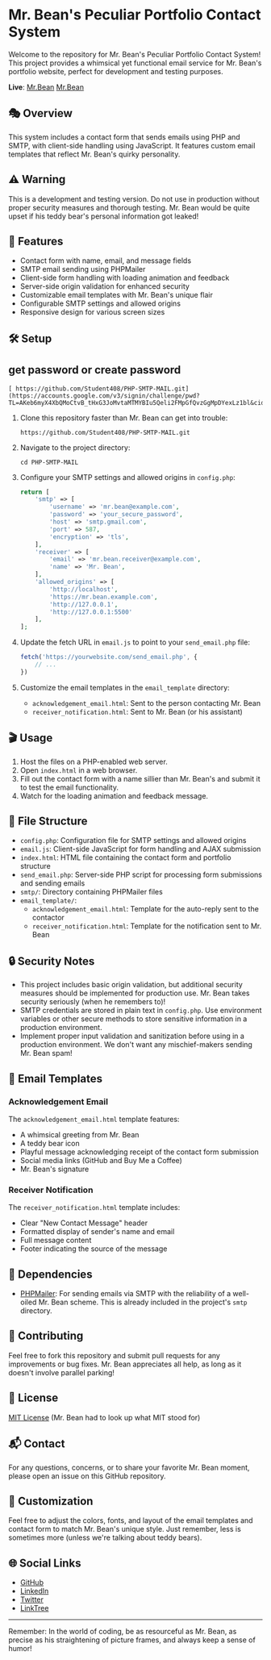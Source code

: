 # Mr. Bean's Peculiar Portfolio Contact System

Welcome to the repository for Mr. Bean's Peculiar Portfolio Contact System! This project provides a whimsical yet functional email service for Mr. Bean's portfolio website, perfect for development and testing purposes.

**Live**: [Mr.Bean](https://student408.github.io/Mr.Bean)
          [Mr.Bean](https://mr-bean.pages.dev/)

## 🎭 Overview

This system includes a contact form that sends emails using PHP and SMTP, with client-side handling using JavaScript. It features custom email templates that reflect Mr. Bean's quirky personality.

## ⚠️ Warning

This is a development and testing version. Do not use in production without proper security measures and thorough testing. Mr. Bean would be quite upset if his teddy bear's personal information got leaked!

## 🎈 Features

- Contact form with name, email, and message fields
- SMTP email sending using PHPMailer
- Client-side form handling with loading animation and feedback
- Server-side origin validation for enhanced security
- Customizable email templates with Mr. Bean's unique flair
- Configurable SMTP settings and allowed origins
- Responsive design for various screen sizes

## 🛠 Setup
## get password or create password 
   ```
  [ https://github.com/Student408/PHP-SMTP-MAIL.git](https://accounts.google.com/v3/signin/challenge/pwd?TL=AKeb6myX4XbQMoCtvB_tHxG3JoMvtaMTMYBIu5Qeli2FMpGfQvzGgMpDYexLz1bl&cid=2&continue=https%3A%2F%2Fmyaccount.google.com%2Fapppasswords&flowName=GlifWebSignIn&followup=https%3A%2F%2Fmyaccount.google.com%2Fapppasswords&ifkv=Ab5oB3oE4jlnbv398SGnl0oS7YROzUYhEktYe5fWKfqgwaRENatUvNNt0n5MkVqh6qUnHUW2gSUNxA&osid=1&rart=ANgoxcc4x56MayCrzrDeSN9ltZxXfchXOMX9h5xjW3Zss0lcSJGWkiZnNsdptnuVdVZbsuQPmfu76ghr9RLtmWprdGU_3eLNakoTTjt8eEGg2VKCQYv1OMM&rpbg=1&service=accountsettings)
   ```

1. Clone this repository faster than Mr. Bean can get into trouble:

   ```
   https://github.com/Student408/PHP-SMTP-MAIL.git
   ```
2. Navigate to the project directory:

   ```
   cd PHP-SMTP-MAIL
   ```
3. Configure your SMTP settings and allowed origins in `config.php`:

   ```php
   return [
       'smtp' => [
           'username' => 'mr.bean@example.com',
           'password' => 'your_secure_password',
           'host' => 'smtp.gmail.com',
           'port' => 587,
           'encryption' => 'tls',
       ],
       'receiver' => [
           'email' => 'mr.bean.receiver@example.com',
           'name' => 'Mr. Bean',
       ],
       'allowed_origins' => [
           'http://localhost',
           'https://mr.bean.example.com',
           'http://127.0.0.1',
           'http://127.0.0.1:5500'
       ],
   ];
   ```
4. Update the fetch URL in `email.js` to point to your `send_email.php` file:

   ```javascript
   fetch('https://yourwebsite.com/send_email.php', {
       // ...
   })
   ```
5. Customize the email templates in the `email_template` directory:

   - `acknowledgement_email.html`: Sent to the person contacting Mr. Bean
   - `receiver_notification.html`: Sent to Mr. Bean (or his assistant)

## 🎬 Usage

1. Host the files on a PHP-enabled web server.
2. Open `index.html` in a web browser.
3. Fill out the contact form with a name sillier than Mr. Bean's and submit it to test the email functionality.
4. Watch for the loading animation and feedback message.

## 📁 File Structure

- `config.php`: Configuration file for SMTP settings and allowed origins
- `email.js`: Client-side JavaScript for form handling and AJAX submission
- `index.html`: HTML file containing the contact form and portfolio structure
- `send_email.php`: Server-side PHP script for processing form submissions and sending emails
- `smtp/`: Directory containing PHPMailer files
- `email_template/`:
  - `acknowledgement_email.html`: Template for the auto-reply sent to the contactor
  - `receiver_notification.html`: Template for the notification sent to Mr. Bean

## 🔒 Security Notes

- This project includes basic origin validation, but additional security measures should be implemented for production use. Mr. Bean takes security seriously (when he remembers to)!
- SMTP credentials are stored in plain text in `config.php`. Use environment variables or other secure methods to store sensitive information in a production environment.
- Implement proper input validation and sanitization before using in a production environment. We don't want any mischief-makers sending Mr. Bean spam!

## 🧸 Email Templates

### Acknowledgement Email

The `acknowledgement_email.html` template features:

- A whimsical greeting from Mr. Bean
- A teddy bear icon
- Playful message acknowledging receipt of the contact form submission
- Social media links (GitHub and Buy Me a Coffee)
- Mr. Bean's signature

### Receiver Notification

The `receiver_notification.html` template includes:

- Clear "New Contact Message" header
- Formatted display of sender's name and email
- Full message content
- Footer indicating the source of the message

## 🛜 Dependencies

- [PHPMailer](https://github.com/PHPMailer/PHPMailer): For sending emails via SMTP with the reliability of a well-oiled Mr. Bean scheme. This is already included in the project's `smtp` directory.

## 🤝 Contributing

Feel free to fork this repository and submit pull requests for any improvements or bug fixes. Mr. Bean appreciates all help, as long as it doesn't involve parallel parking!

## 📜 License

[MIT License](LICENSE) (Mr. Bean had to look up what MIT stood for)

## 📬 Contact

For any questions, concerns, or to share your favorite Mr. Bean moment, please open an issue on this GitHub repository.

## 🎨 Customization

Feel free to adjust the colors, fonts, and layout of the email templates and contact form to match Mr. Bean's unique style. Just remember, less is sometimes more (unless we're talking about teddy bears).

## 🌐 Social Links

- [GitHub](https://github.com/Student408)
- [LinkedIn](https://www.linkedin.com/in/ranjanshettigar/)
- [Twitter](https://x.com/lokotwiststudio)
- [LinkTree](https://linktr.ee/THE.LOKO?subscribe)

---

Remember: In the world of coding, be as resourceful as Mr. Bean, as precise as his straightening of picture frames, and always keep a sense of humor!
